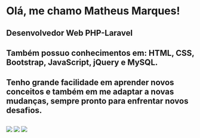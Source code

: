 <h1>Olá, me chamo Matheus Marques!</h1>
<h2>
Desenvolvedor Web PHP-Laravel
</h2>
<h2>
Também possuo conhecimentos em: HTML, CSS, Bootstrap, JavaScript, jQuery e MySQL.
</h2>
<h2>
Tenho grande facilidade em aprender novos conceitos e também em me adaptar a novas mudanças, sempre pronto para enfrentar novos desafios.
</h2>
  
  ##
  
  
  <div>
            <a href="https://twitter.com/m_marqs1" target="_blank"><img src="https://img.shields.io/badge/Twitter-1DA1F2?style=for-the-badge&logo=twitter&logoColor=white" target="_blank"></a>
            <a href="https://www.linkedin.com/in/m-marqs1/" target="_blank"><img src="https://img.shields.io/badge/LinkedIn-0077B5?style=for-the-badge&logo=linkedin&logoColor=white" target="_blank"></a>
            <a href="mailto:matheusmrqs4@gmail.com" target="_blank"><img src="https://img.shields.io/badge/Gmail-D14836?style=for-the-badge&logo=gmail&logoColor=white" target="_blank"></a>
        </div>
